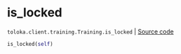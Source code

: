 # is_locked
`toloka.client.training.Training.is_locked` | [Source code](https://github.com/Toloka/toloka-kit/blob/v0.1.25/src/client/training.py#L117)

```python
is_locked(self)
```

